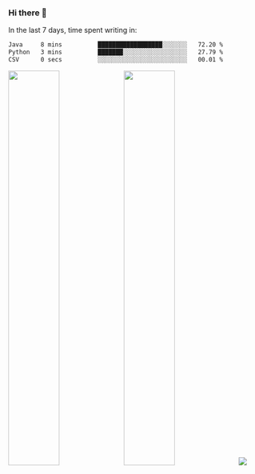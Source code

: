 ### Hi there 👋

In the last 7 days, time spent writing in:

<!--START_SECTION:waka-->

```txt
Java     8 mins          ██████████████████░░░░░░░   72.20 %
Python   3 mins          ███████░░░░░░░░░░░░░░░░░░   27.79 %
CSV      0 secs          ░░░░░░░░░░░░░░░░░░░░░░░░░   00.01 %
```

<!--END_SECTION:waka-->

<img src="https://wakatime.com/share/@jimtje/5d0c92de-08f8-4a72-8f2f-6a9693d1e318.svg" width=45% height=45%> <img src="https://wakatime.com/share/@jimtje/501498ae-bda5-4da7-a89d-b40bcdd5556d.svg" width=45% height=45%>
![](https://hit.yhype.me/github/profile?user_id=43537315)
